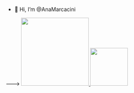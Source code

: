 - 👋 Hi, I’m @AnaMarcacini
<!--- - 👀 I’m interested in ...
- 🌱 I’m currently learning ...
- 💞️ I’m looking to collaborate on ...
- 📫 How to reach me ... --->

<!---
AnaMarcacini/AnaMarcacini is a ✨ special ✨ repository because its `README.md` (this file) appears on your GitHub profile.
You can click the Preview link to take a look at your changes.
--->


 <!------> <div style="justify-content:space-between">--->
 <!---<div>--->
  <a href="https://www.linkedin.com/in/ana-helena-marcacini-a06387178">
  <img height="180em" src="https://github-readme-stats.vercel.app/api?username=AnaMarcacini&show_icons=true&theme=dracula&include_all_commits=true&count_private=true"/>
  <img height="100em" src="https://github-readme-stats.vercel.app/api/top-langs/?username=AnaMarcacini&layout=compact&langs_count=7&theme=dracula"/>
</div>

